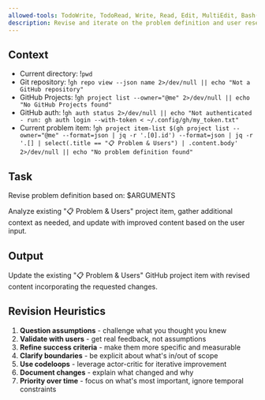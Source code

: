 ```yaml
---
allowed-tools: TodoWrite, TodoRead, Write, Read, Edit, MultiEdit, Bash(git *), Bash(gh *), Glob, Grep, LS, WebFetch, WebSearch, Task, mcp__codeloops__*
description: Revise and iterate on the problem definition and user research
---
```


## Context

- Current directory: !`pwd`
- Git repository: !`gh repo view --json name 2>/dev/null || echo "Not a GitHub repository"`
- GitHub Projects: !`gh project list --owner="@me" 2>/dev/null || echo "No GitHub Projects found"`
- GitHub auth: !`gh auth status 2>/dev/null || echo "Not authenticated - run: gh auth login --with-token < ~/.config/gh/my_token.txt"`
- Current problem item: !`gh project item-list $(gh project list --owner="@me" --format=json | jq -r '.[0].id') --format=json | jq -r '.[] | select(.title == "📋 Problem & Users") | .content.body' 2>/dev/null || echo "No problem definition found"`

## Task

Revise problem definition based on: $ARGUMENTS

Analyze existing "📋 Problem & Users" project item, gather additional context as needed, and update with improved content based on the user input.

## Output

Update the existing "📋 Problem & Users" GitHub project item with revised content incorporating the requested changes.

## Revision Heuristics

1. **Question assumptions** - challenge what you thought you knew
2. **Validate with users** - get real feedback, not assumptions
3. **Refine success criteria** - make them more specific and measurable
4. **Clarify boundaries** - be explicit about what's in/out of scope
5. **Use codeloops** - leverage actor-critic for iterative improvement
6. **Document changes** - explain what changed and why
7. **Priority over time** - focus on what's most important, ignore temporal constraints